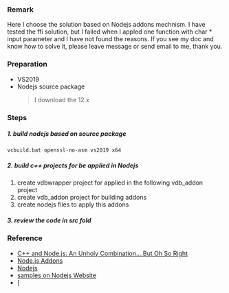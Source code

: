 ### Remark
Here I choose the solution based on Nodejs addons mechnism. I have tested the ffi solution, but I failed when I appled one function with char * input parameter and I have not found the reasons. If you see my doc and know how to solve it, please leave message or send email to me, thank you.

### Preparation
* VS2019
* Nodejs source package 
  > I download the 12.x

### Steps
##### 1. build nodejs based on source package
```vcbuild.bat openssl-no-asm vs2019 x64```

##### 2. build c++ projects for be applied in Nodejs
1. create vdbwrapper project for applied in the following vdb_addon project
2. create vdb_addon project for building addons
3. create nodejs files to apply this addons

##### 3. review the code in src fold


### Reference
* [C++ and Node.js: An Unholy Combination….But Oh So Right](https://benfarrell.com/2013/01/03/c-and-node-js-an-unholy-combination-but-oh-so-right/)
* [Node.js Addons](https://nodeaddons.com/)
* [Nodejs](https://nodejs.org/dist/latest-v12.x/docs/api/addons.html)
* [samples on Nodejs Website](https://github.com/nodejs/node-addon-examples)
* [

